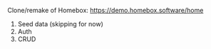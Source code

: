 Clone/remake of Homebox: https://demo.homebox.software/home

1. Seed data (skipping for now)
2. Auth
3. CRUD
